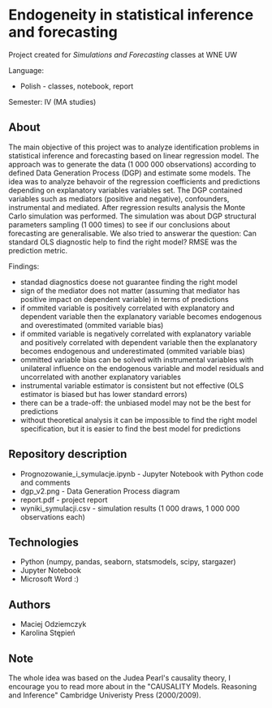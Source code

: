 # Endogeneity in statistical inference and forecasting
Project created for *Simulations and Forecasting* classes at WNE UW

Language:
 * Polish - classes, notebook, report

Semester: IV (MA studies)

## About
The main objective of this project was to analyze identification problems in statistical inference and forecasting based on linear regression model. The approach was to generate the data (1 000 000 observations) according to defined Data Generation Process (DGP) and estimate some models. The idea was to analyze behavoir of the regression coefficients and predictions depending on explanatory variables variables set. The DGP contained variables such as mediators (positive and negative), confounders, instrumental and mediated. After regression results analysis the Monte Carlo simulation was performed. The simulation was about DGP structural parameters sampling (1 000 times) to see if our conclusions about forecasting are generalisable. We also tried to answerar the question: Can standard OLS diagnostic help to find the right model? RMSE was the prediction metric.

Findings:
 * standad diagnostics doese not guarantee finding the right model
 * sign of the mediator does not matter (assuming that mediator has positive impact on dependent variable) in terms of predictions
 * if ommited variable is positively correlated with explanatory and dependent variable then the explanatory variable becomes endogenous and overestimated (ommited variable bias)
 * if ommited variable is negatively correlated with explanatory variable and positively correlated with dependent variable then the explanatory becomes endogenous and underestimated (ommited variable bias)
 * ommitted variable bias can be solved with instrumental variables with unilateral influence on the endogenous variable and model residuals and uncorrelated with another explanatory variables
 * instrumental variable estimator is consistent but not effective (OLS estimator is biased but has lower standard errors)
 * there can be a trade-off: the unbiased model may not be the best for predictions
 * without theoretical analysis it can be impossible to find the right model specification, but it is easier to find the best model for predictions

## Repository description
 - Prognozowanie_i_symulacje.ipynb - Jupyter Notebook with Python code and comments
 - dgp_v2.png - Data Generation Process diagram
 - report.pdf - project report 
 - wyniki_symulacji.csv - simulation results (1 000 draws, 1 000 000 observations each)

## Technologies
 - Python (numpy, pandas, seaborn, statsmodels, scipy, stargazer)
 - Jupyter Notebook
 - Microsoft Word :)

## Authors
 - Maciej Odziemczyk
 - Karolina Stępień

## Note
The whole idea was based on the Judea Pearl's causality theory, I encourage you to read more about in the "CAUSALITY Models. Reasoning and Inference" Cambridge Univeristy Press (2000/2009).
